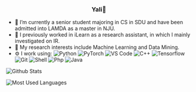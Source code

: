 ### <p align="center">Yali🍐</p>
 
- 🏢 I’m currently a senior student majoring in CS in SDU and have been admitted into LAMDA as a master in NJU.
- 🏡 I previously worked in iLearn as a research assistant, in which I mainly investigated on IR. 
- 🔭 My research interests include Machine Learning and Data Mining.
- ⚙️ I work using: 	  ![Python](https://img.shields.io/badge/-Python-8fcfd1?style=plastic&logo=Python)
![PyTorch](https://img.shields.io/badge/-PyTorch-EE4C2C?style=plastic&logo=pytorch)
  ![VS Code](https://img.shields.io/badge/-VS%20Code-007ACC?style=plastic&logo=visual-studio-code)
![C++](https://img.shields.io/badge/-C++-00599C?style=plastic&logo=cplusplus)
 ![Tensorflow](https://img.shields.io/badge/-Tensorflow-FF6F00?style=plastic&logo=tensorflow)
  ![Git](https://img.shields.io/badge/-Git-black?style=plastic&logo=git)
  ![Shell](https://img.shields.io/badge/-Shell-blasck?style=plastic&logo=Shell)
![Php](https://img.shields.io/badge/-php-394989?style=plastic&logo=php) 
![Java](https://img.shields.io/badge/-java-3f4441?style=plastic&logo=java)

![Github Stats](https://github-readme-stats.vercel.app/api?username=liliyae&show_icons=true&count_private=true)

![Most Used Languages](https://github-readme-stats.vercel.app/api/top-langs/?username=liliyae&layout=compact)


